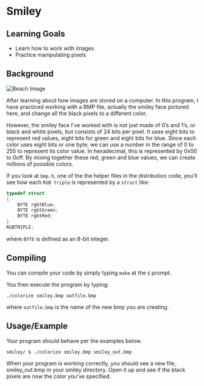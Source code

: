 
# Smiley

## Learning Goals

- Learn how to work with images
- Practice manipulating pixels
## Background

![Beach Image](https://cs50.harvard.edu/x/2023/labs/4/smiley/smiley_spec_image.png)

After learning about how images are stored on a computer. In this program, I have practiced working with a BMP file, actually the smiley face pictured here, and change all the black pixels to a different color.
   
However, the smiley face I've worked with is not just made of 0’s and 1’s, or black and white pixels, but consists of 24 bits per pixel. It uses eight bits to represent red values, eight bits for green and eight bits for blue. Since each color uses eight bits or one byte, we can use a number in the range of 0 to 255 to represent its color value. In hexadecimal, this is represented by 0x00 to 0xff. By mixing together these red, green and blue values, we can create millions of possible colors.

If you look at `bmp.h`, one of the the helper files in the distribution code, you’ll see how each `RGB triple` is represented by a `struct` like:

```c
typedef struct
{
    BYTE rgbtBlue;
    BYTE rgbtGreen;
    BYTE rgbtRed;
}
RGBTRIPLE;
```

where `BYTE` is defined as an 8-bit integer.




## Compiling

You can compile your code by simply typing `make` at the `$` prompt.

You then execute the program by typing:

```
./colorize smiley.bmp outfile.bmp
```

where `outfile.bmp` is the name of the new bmp you are creating.
## Usage/Example

Your program should behave per the examples below.

```
smiley/ $ ./colorize smiley.bmp smiley_out.bmp
```

When your program is working correctly, you should see a new file, smiley_out.bmp in your smiley directory. Open it up and see if the black pixels are now the color you’ve specified. 


